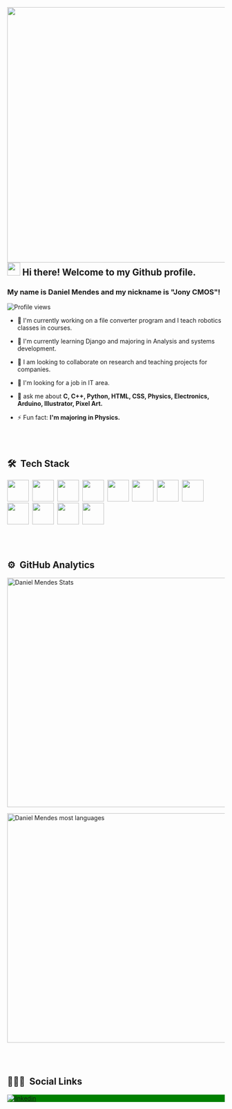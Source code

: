 <img align="right" height="590em" src="https://user-images.githubusercontent.com/74942522/146465734-04ddc936-26ab-4559-a534-716efd22678f.jpg"/>

## <img src="https://raw.githubusercontent.com/kaueMarques/kaueMarques/master/hi.gif" width="30px"> Hi there! Welcome to my Github profile.
### My name is Daniel Mendes and my nickname is "Jony CMOS"!

<p align="left"> <img src="https://komarev.com/ghpvc/?username=DanielMendesSensei&color=green" alt="Profile views"/> <p>


- 🔭 I'm currently working on a file converter program and I teach robotics classes in courses.

- 🌱 I'm currently learning Django and majoring in Analysis and systems development.

- 👯 I am looking to collaborate on research and teaching projects for companies.

- 🤔 I'm looking for a job in IT area.

- 💬 ask me about **C, C++, Python, HTML, CSS, Physics, Electronics, Arduino, Illustrator, Pixel Art.**

- ⚡ Fun fact: **I'm majoring in Physics.**

<br><br>

## 🛠 &nbsp;Tech Stack

<img src="https://cdn.jsdelivr.net/gh/devicons/devicon/icons/python/python-original-wordmark.svg" width="50px"/>&nbsp;
<img src="https://cdn.jsdelivr.net/gh/devicons/devicon/icons/qt/qt-original.svg" width="50px"/>&nbsp;
<img src="https://cdn.jsdelivr.net/gh/devicons/devicon/icons/mysql/mysql-original-wordmark.svg" width="50px"/>&nbsp;
<img src="https://cdn.jsdelivr.net/gh/devicons/devicon/icons/django/django-original.svg" width="50px"/>&nbsp;
<img src="https://cdn.jsdelivr.net/gh/devicons/devicon/icons/git/git-original.svg" width="50px"/>&nbsp;
<img src="https://cdn.jsdelivr.net/gh/devicons/devicon/icons/c/c-original.svg" width="50px"/>&nbsp;
<img src="https://cdn.jsdelivr.net/gh/devicons/devicon/icons/embeddedc/embeddedc-original-wordmark.svg" width="50px"/>&nbsp;
<img src="https://cdn.jsdelivr.net/gh/devicons/devicon/icons/cplusplus/cplusplus-original.svg" width="50px"/>&nbsp;
<img src="https://cdn.jsdelivr.net/gh/devicons/devicon/icons/arduino/arduino-original-wordmark.svg" width="50px"/>&nbsp;
<img src="https://cdn.jsdelivr.net/gh/devicons/devicon/icons/html5/html5-original.svg" width="50px"/>&nbsp;
<img src="https://cdn.jsdelivr.net/gh/devicons/devicon/icons/css3/css3-original.svg" width="50px"/>&nbsp;
<img src="https://cdn.jsdelivr.net/gh/devicons/devicon/icons/illustrator/illustrator-plain.svg" width="50px"/>&nbsp;

<br><br>

## ⚙️ &nbsp;GitHub Analytics

<p align="left">
<img width="530em" src="https://github-readme-stats.vercel.app/api?username=DanielMendesSensei&show_icons=true&theme=merko" alt="Daniel Mendes Stats"/>
</p>
<img width="530em" src="https://github-readme-stats.vercel.app/api/top-langs/?username=DanielMendesSensei&layout=compact&theme=merko" alt="Daniel Mendes most languages"/>

<br><br>

## 👨🏽‍🦲 &nbsp;Social Links

<p align="left" style="background:green">
<a href="www.linkedin.com/in/daniel-jose-da-silva-mendes-2bb155192" target="_blank">
	<img align="center" src="https://img.shields.io/badge/-DanielMendesSensei-05122A?style=flat&logo=linkedin" alt="linkedin"/>
</a>
</p>